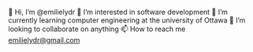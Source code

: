 👋 Hi, I’m @emilielydr
👀 I’m interested in software development 
🌱 I’m currently learning computer engineering at the university of Ottawa
💞️ I’m looking to collaborate on anything
📫 How to reach me emilielydr@gmail.com

<!--
**emilielydr/emilielydr** is a ✨ _special_ ✨ repository because its `README.md` (this file) appears on your GitHub profile.

Here are some ideas to get you started:

![Uploading image.png…]()
